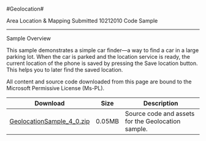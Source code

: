 #Geolocation#

Area
Location & Mapping
Submitted
10212010
Code Sample

---

Sample Overview

This sample demonstrates a simple car finder—a way to find a car in a large parking lot. When the car is parked and the location service is ready, the current location of the phone is saved by pressing the Save location button. This helps you to later find the saved location.


All content and source code downloaded from this page are bound to the Microsoft Permissive License (Ms-PL).



Download | Size | Description
---|---|---|
[GeolocationSample_4_0.zip](https://github.com/kniEngine/XNAGameStudio/blob/master/Samples/GeolocationSample_4_0.zip?raw=true) | 0.05MB | Source code and assets for the Geolocation sample.